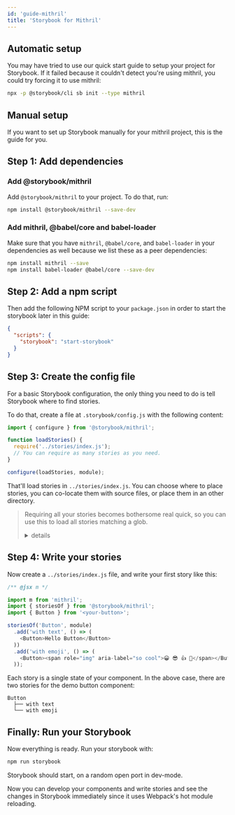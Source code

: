 ```yaml
---
id: 'guide-mithril'
title: 'Storybook for Mithril'
---
```


## Automatic setup

You may have tried to use our quick start guide to setup your project for Storybook.
If it failed because it couldn't detect you're using mithril, you could try forcing it to use mithril:

```sh
npx -p @storybook/cli sb init --type mithril
```

## Manual setup

If you want to set up Storybook manually for your mithril project, this is the guide for you.

## Step 1: Add dependencies

### Add @storybook/mithril

Add `@storybook/mithril` to your project. To do that, run:

```sh
npm install @storybook/mithril --save-dev
```

### Add mithril, @babel/core and babel-loader

Make sure that you have `mithril`, `@babel/core`, and `babel-loader` in your dependencies as well because we list these as a peer dependencies:

```sh
npm install mithril --save
npm install babel-loader @babel/core --save-dev 
```

## Step 2: Add a npm script

Then add the following NPM script to your `package.json` in order to start the storybook later in this guide:

```json
{
  "scripts": {
    "storybook": "start-storybook"
  }
}
```

## Step 3: Create the config file

For a basic Storybook configuration, the only thing you need to do is tell Storybook where to find stories.

To do that, create a file at `.storybook/config.js` with the following content:

```js
import { configure } from '@storybook/mithril';

function loadStories() {
  require('../stories/index.js');
  // You can require as many stories as you need.
}

configure(loadStories, module);
```

That'll load stories in `../stories/index.js`. You can choose where to place stories, you can co-locate them with source files, or place them in an other directory.

> Requiring all your stories becomes bothersome real quick, so you can use this to load all stories matching a glob.
> 
> <details>
>   <summary>details</summary>
> 
> ```js
> import { configure } from '@storybook/mithril';
> 
> function loadStories() {
>   const req = require.context('../stories', true, /\.stories\.js$/);
>   req.keys().forEach(filename => req(filename));
> }
> 
> configure(loadStories, module);
> ```
> 
> </details>

## Step 4: Write your stories

Now create a `../stories/index.js` file, and write your first story like this:

```js
/** @jsx m */

import m from 'mithril';
import { storiesOf } from '@storybook/mithril';
import { Button } from '<your-button>';

storiesOf('Button', module)
  .add('with text', () => (
    <Button>Hello Button</Button>
  ))
  .add('with emoji', () => (
    <Button><span role="img" aria-label="so cool">😀 😎 👍 💯</span></Button>
  ));
```

Each story is a single state of your component. In the above case, there are two stories for the demo button component:

```plaintext
Button
  ├── with text
  └── with emoji
```

## Finally: Run your Storybook

Now everything is ready. Run your storybook with:

```sh
npm run storybook
```

Storybook should start, on a random open port in dev-mode.

Now you can develop your components and write stories and see the changes in Storybook immediately since it uses Webpack's hot module reloading.
